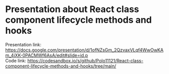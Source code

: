 # Presentation about React class component lifecycle methods and hooks

Presentation link: https://docs.google.com/presentation/d/1ofNZsGm_2QzvaxVLqf4WwOwKAm_4iXK-0PACMWf6AsA/edit#slide=id.p  
Code link: https://codesandbox.io/s/github/Polo11121/React-class-component-lifecycle-methods-and-hooks/tree/main/
